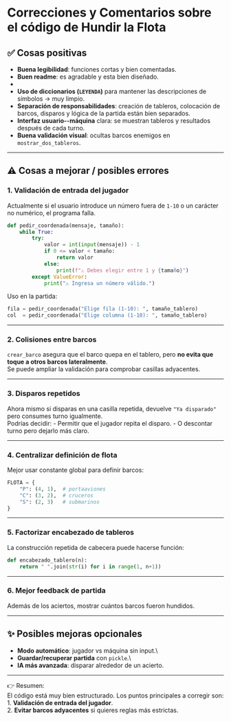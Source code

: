 # Correcciones y Comentarios sobre el código de Hundir la Flota

## ✅ Cosas positivas

-   **Buena legibilidad**: funciones cortas y bien comentadas.
-   **Buen readme**: es agradable y esta bien diseñado.
-  
-   **Uso de diccionarios (`LEYENDA`)** para mantener las descripciones
    de símbolos → muy limpio.
-   **Separación de responsabilidades**: creación de tableros,
    colocación de barcos, disparos y lógica de la partida están bien
    separados.
-   **Interfaz usuario--máquina** clara: se muestran tableros y
    resultados después de cada turno.
-   **Buena validación visual**: ocultas barcos enemigos en
    `mostrar_dos_tableros`.

------------------------------------------------------------------------

## ⚠️ Cosas a mejorar / posibles errores

### 1. Validación de entrada del jugador

Actualmente si el usuario introduce un número fuera de `1-10` o un
carácter no numérico, el programa falla.

``` python
def pedir_coordenada(mensaje, tamaño):
    while True:
        try:
            valor = int(input(mensaje)) - 1
            if 0 <= valor < tamaño:
                return valor
            else:
                print(f"⚠️ Debes elegir entre 1 y {tamaño}")
        except ValueError:
            print("⚠️ Ingresa un número válido.")
```

Uso en la partida:

``` python
fila = pedir_coordenada("Elige fila (1-10): ", tamaño_tablero)
col  = pedir_coordenada("Elige columna (1-10): ", tamaño_tablero)
```

------------------------------------------------------------------------

### 2. Colisiones entre barcos

`crear_barco` asegura que el barco quepa en el tablero, pero **no evita
que toque a otros barcos lateralmente**.\
Se puede ampliar la validación para comprobar casillas adyacentes.

------------------------------------------------------------------------

### 3. Disparos repetidos

Ahora mismo si disparas en una casilla repetida, devuelve
`"Ya disparado"` pero consumes turno igualmente.\
Podrías decidir: - Permitir que el jugador repita el disparo. - O
descontar turno pero dejarlo más claro.


------------------------------------------------------------------------

### 4. Centralizar definición de flota

Mejor usar constante global para definir barcos:

``` python
FLOTA = {
    "P": (4, 1),  # portaaviones
    "C": (3, 2),  # cruceros
    "S": (2, 3)   # submarinos
}
```

------------------------------------------------------------------------

### 5. Factorizar encabezado de tableros

La construcción repetida de cabecera puede hacerse función:

``` python
def encabezado_tablero(n):
    return " ".join(str(i) for i in range(1, n+1))
```

------------------------------------------------------------------------

### 6. Mejor feedback de partida

Además de los aciertos, mostrar cuántos barcos fueron hundidos.

------------------------------------------------------------------------

## ✨ Posibles mejoras opcionales

-   **Modo automático**: jugador vs máquina sin input.\
-   **Guardar/recuperar partida** con `pickle`.\
-   **IA más avanzada**: disparar alrededor de un acierto.

------------------------------------------------------------------------

👉 Resumen:\
El código está muy bien estructurado. Los puntos principales a corregir
son: 1. **Validación de entrada del jugador**.\
2. **Evitar barcos adyacentes** si quieres reglas más estrictas.
